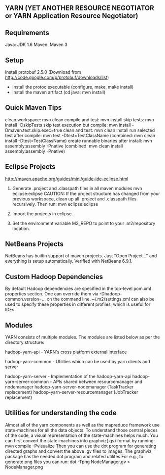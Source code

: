 YARN (YET ANOTHER RESOURCE NEGOTIATOR or YARN Application Resource Negotiator)
------------------------------------------------------------------------------

Requirements
-------------
Java: JDK 1.6
Maven: Maven 3

Setup
-----
Install protobuf 2.5.0 (Download from http://code.google.com/p/protobuf/downloads/list)
 - install the protoc executable (configure, make, make install)
 - install the maven artifact (cd java; mvn install)


Quick Maven Tips
----------------
clean workspace: mvn clean
compile and test: mvn install
skip tests: mvn install -DskipTests
skip test execution but compile: mvn install -Dmaven.test.skip.exec=true
clean and test: mvn clean install
run selected test after compile: mvn test -Dtest=TestClassName (combined: mvn clean install -Dtest=TestClassName)
create runnable binaries after install: mvn assembly:assembly -Pnative (combined: mvn clean install assembly:assembly -Pnative)

Eclipse Projects
----------------
http://maven.apache.org/guides/mini/guide-ide-eclipse.html

1. Generate .project and .classpath files in all maven modules
mvn eclipse:eclipse
CAUTION: If the project structure has changed from your previous workspace, clean up all .project and .classpath files recursively. Then run:
mvn eclipse:eclipse

2. Import the projects in eclipse.

3. Set the environment variable M2_REPO to point to your .m2/repository location.

NetBeans Projects
-----------------

NetBeans has builtin support of maven projects. Just "Open Project..."
and everything is setup automatically. Verified with NetBeans 6.9.1.


Custom Hadoop Dependencies
--------------------------

By default Hadoop dependencies are specified in the top-level pom.xml
properties section. One can override them via -Dhadoop-common.version=...
on the command line. ~/.m2/settings.xml can also be used to specify
these properties in different profiles, which is useful for IDEs.

Modules
-------
YARN consists of multiple modules. The modules are listed below as per the directory structure:

hadoop-yarn-api - YARN's cross platform external interface

hadoop-yarn-common - Utilities which can be used by yarn clients and server

hadoop-yarn-server - Implementation of the hadoop-yarn-api
hadoop-yarn-server-common - APIs shared between resourcemanager and nodemanager
hadoop-yarn-server-nodemanager (TaskTracker replacement)
hadoop-yarn-server-resourcemanager (JobTracker replacement)

Utilities for understanding the code
------------------------------------
Almost all of the yarn components as well as the mapreduce framework use
state-machines for all the data objects. To understand those central pieces of
the code, a visual representation of the state-machines helps much. You can first
convert the state-machines into graphviz(.gv) format by
running:
   mvn compile -Pvisualize
Then you can use the dot program for generating directed graphs and convert the above
.gv files to images. The graphviz package has the needed dot program and related
utilites.For e.g., to generate png files you can run:
   dot -Tpng NodeManager.gv > NodeManager.png
